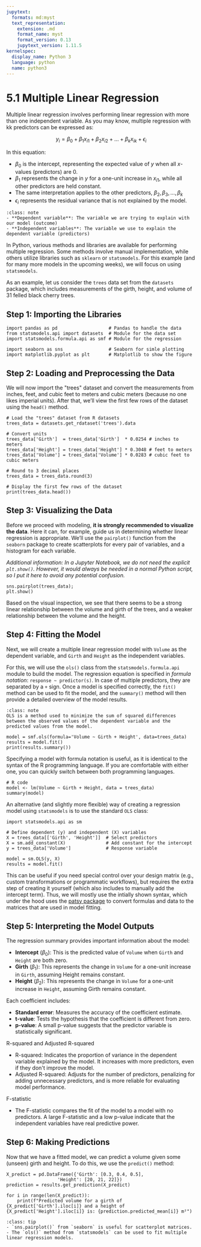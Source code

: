 ```yaml
---
jupytext:
  formats: md:myst
  text_representation:
    extension: .md
    format_name: myst
    format_version: 0.13
    jupytext_version: 1.11.5
kernelspec:
  display_name: Python 3
  language: python
  name: python3
---
```


# 5.1 Multiple Linear Regression

Multiple linear regression involves performing linear regression with more than one independent variable. As you may know, multiple regression with kk predictors can be expressed as:

$$y_i = \beta_0 + \beta_1 x_{i1} + \beta_2 x_{i2} + \dots + \beta_k x_{ik} + \epsilon_i$$

In this equation:

- $\beta_0$​ is the intercept, representing the expected value of $y$ when all $x$-values (predictors) are 0.
- $\beta_1$​ represents the change in $y$ for a one-unit increase in $x_{i1}$​, while all other predictors are held constant.
- The same interpretation applies to the other predictors, $\beta_2, \beta_3, ..., \beta_k$
- $\epsilon_i$ represents the residual variance that is not explained by the model.


```{admonition} Independent and dependent variables
:class: note
- **Dependent variable**: The variable we are trying to explain with our model (outcome)
- **Independent variables**: The variable we use to explain the dependent variable (predictors)
```

In Python, various methods and libraries are available for performing multiple regression. Some methods involve manual implementation, while others utilize libraries such as `sklearn` or `statsmodels`. For this example (and for many more models in the upcoming weeks), we will focus on using `statsmodels`.

As an example, let us consider the `trees` data set from the `datasets` package, which includes measurements of the girth, height, and volume of 31 felled black cherry trees.

## Step 1: Importing the Libraries

```{code-cell}
import pandas as pd                   # Pandas to handle the data
from statsmodels.api import datasets  # Module for the data set
import statsmodels.formula.api as smf # Module for the regression

import seaborn as sns                 # Seaborn for simle plotting
import matplotlib.pyplot as plt       # Matplotlib to show the figure
```

## Step 2: Loading and Preprocessing the Data

We will now import the "trees" dataset and convert the measurements from inches, feet, and cubic feet to meters and cubic meters (because no one likes imperial units). After that, we’ll view the first few rows of the dataset using the `head()` method.

```{code-cell}
# Load the "trees" dataset from R datasets
trees_data = datasets.get_rdataset('trees').data

# Convert units
trees_data['Girth']  = trees_data['Girth']  * 0.0254 # inches to meters
trees_data['Height'] = trees_data['Height'] * 0.3048 # feet to meters
trees_data['Volume'] = trees_data['Volume'] * 0.0283 # cubic feet to cubic meters

# Round to 3 decimal places
trees_data = trees_data.round(3)

# Display the first few rows of the dataset
print(trees_data.head())
```

## Step 3: Visualizing the Data

Before we proceed with modeling, **it is strongly recommended to visualize the data**. Here it can, for example, guide us in determining whether linear regression is appropriate. We’ll use the `pairplot()` function from the `seaborn` package to create scatterplots for every pair of variables, and a histogram for each variable. 

*Additional information: In a Jupyter Notebook, we do not need the explicit `plt.show()`. However, it would always be needed in a normal Python script, so I put it here to avoid any potential confusion.*

```{code-cell}
sns.pairplot(trees_data);
plt.show()
```

Based on the visual inspection, we see that there seems to be a strong linear relationship between the volume and girth of the trees, and a weaker relationship between the volume and the height. 

## Step 4: Fitting the Model

Next, we will create a multiple linear regression model with `Volume` as the dependent variable, and `Girth` and `Height` as the independent variables.

For this, we will use the `ols()` class from the `statsmodels.formula.api` module to build the model. The regression equation is specified in *formula notation*: `response ~ predictor(s)`. In case of multiple predictors, they are separated by a `+` sign. Once a model is specified correctly, the `fit()` method can be used to fit the model, and the `summary()` method will then provide a detailed overview of the model results.


```{admonition} Ordinary least squares (OLS) regression
:class: note
OLS is a method used to minimize the sum of squared differences between the observed values of the dependent variable and the predicted values from the model.
```

```{code-cell}
model = smf.ols(formula='Volume ~ Girth + Height', data=trees_data)
results = model.fit()
print(results.summary())
```

Specifying a model with formula notation is useful, as it is identical to the syntax of the R programming language. If you are comfortable with either one, you can quickly switch between both programming languages.

```{code-block}
# R code
model <- lm(Volume ~ Girth + Height, data = trees_data)
summary(model)
```

An alternative (and slightly more flexible) way of creating a regression model using `statsmodels` is to use the standard `OLS` class:

```{code-block}
import statsmodels.api as sm

# Define dependent (y) and independent (X) variables
X = trees_data[['Girth', 'Height']]  # Select predictors
X = sm.add_constant(X)               # Add constant for the intercept
y = trees_data['Volume']             # Response variable

model = sm.OLS(y, X)
results = model.fit()
```

This can be useful if you need special control over your design matrix (e.g., custom transformations or programmatic workflows), but requires the extra step of creating it yourself (which also includes to manually add the intercept term). Thus, we will mostly use the intially shown syntax, which under the hood uses the [patsy package](https://patsy.readthedocs.io/en/latest/) to convert formulas and data to the matrices that are used in model fitting.


## Step 5: Interpreting the Model Outputs

The regression summary provides important information about the model:

- **Intercept** ($\beta_0$​): This is the predicted value of `Volume` when `Girth` and `Height` are both zero.
- **Girth** ($\beta_1$​): This represents the change in `Volume` for a one-unit increase in `Girth`, assuming Height remains constant.
- **Height** ($\beta_2$): This represents the change in `Volume` for a one-unit increase in `Height`, assuming Girth remains constant.

Each coefficient includes:

- **Standard error**: Measures the accuracy of the coefficient estimate.
- **t-value**: Tests the hypothesis that the coefficient is different from zero.
- **p-value**: A small p-value suggests that the predictor variable is statistically significant.

R-squared and Adjusted R-squared

- R-squared: Indicates the proportion of variance in the dependent variable explained by the model. It increases with more predictors, even if they don't improve the model.
- Adjusted R-squared: Adjusts for the number of predictors, penalizing for adding unnecessary predictors, and is more reliable for evaluating model performance.

F-statistic

- The F-statistic compares the fit of the model to a model with no predictors. A large F-statistic and a low p-value indicate that the independent variables have real predictive power.

## Step 6: Making Predictions

Now that we have a fitted model, we can predict a volume given some (unseen) girth and height. To do this, we use the `predict()` method:

```{code-cell}
X_predict = pd.DataFrame({'Girth': [0.3, 0.4, 0.5],
                   'Height': [20, 21, 22]})
prediction = results.get_prediction(X_predict)

for i in range(len(X_predict)):
    print(f"Predicted volume for a girth of {X_predict['Girth'].iloc[i]} and a height of {X_predict['Height'].iloc[i]} is: {prediction.predicted_mean[i]} m²")
```

```{admonition} Summary
:class: tip
- `sns.pairplot()` from `seaborn` is useful for scatterplot matrices.
- The `ols()` method from `statsmodels` can be used to fit multiple linear regression models.
```